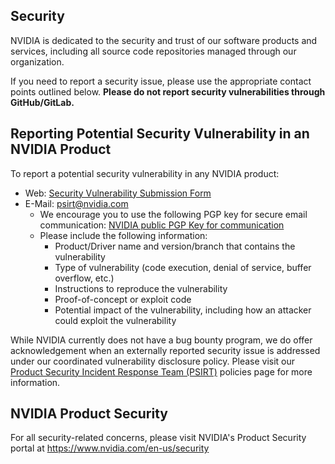 ## Security

NVIDIA is dedicated to the security and trust of our software products and services, including all source code repositories managed through our organization.

If you need to report a security issue, please use the appropriate contact points outlined below. **Please do not report security vulnerabilities through GitHub/GitLab.**

## Reporting Potential Security Vulnerability in an NVIDIA Product

To report a potential security vulnerability in any NVIDIA product:

-   Web: [Security Vulnerability Submission Form](https://www.nvidia.com/object/submit-security-vulnerability.html)
-   E-Mail: psirt@nvidia.com
    -   We encourage you to use the following PGP key for secure email communication: [NVIDIA public PGP Key for communication](https://www.nvidia.com/en-us/security/pgp-key)
    -   Please include the following information:
        -   Product/Driver name and version/branch that contains the vulnerability
        -   Type of vulnerability (code execution, denial of service, buffer overflow, etc.)
        -   Instructions to reproduce the vulnerability
        -   Proof-of-concept or exploit code
        -   Potential impact of the vulnerability, including how an attacker could exploit the vulnerability

While NVIDIA currently does not have a bug bounty program, we do offer acknowledgement when an externally reported security issue is addressed under our coordinated vulnerability disclosure policy. Please visit our [Product Security Incident Response Team (PSIRT)](https://www.nvidia.com/en-us/security/psirt-policies/) policies page for more information.

## NVIDIA Product Security

For all security-related concerns, please visit NVIDIA's Product Security portal at https://www.nvidia.com/en-us/security
